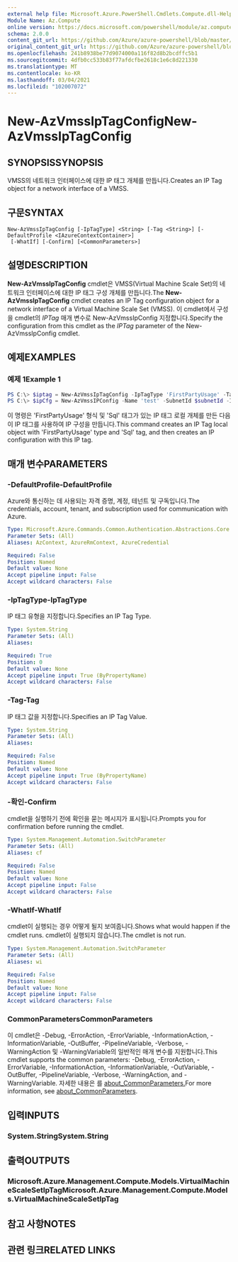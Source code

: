 ```yaml
---
external help file: Microsoft.Azure.PowerShell.Cmdlets.Compute.dll-Help.xml
Module Name: Az.Compute
online version: https://docs.microsoft.com/powershell/module/az.compute/new-azvmssiptagconfig
schema: 2.0.0
content_git_url: https://github.com/Azure/azure-powershell/blob/master/src/Compute/Compute/help/New-AzVmssIpTagConfig.md
original_content_git_url: https://github.com/Azure/azure-powershell/blob/master/src/Compute/Compute/help/New-AzVmssIpTagConfig.md
ms.openlocfilehash: 241b8938be77d9074000a116f82d8b2bcdffc5b1
ms.sourcegitcommit: 4dfb0cc533b83f77afdcfbe2618c1e6c8d221330
ms.translationtype: MT
ms.contentlocale: ko-KR
ms.lasthandoff: 03/04/2021
ms.locfileid: "102007072"
---
```

# <span data-ttu-id="6dfac-101">New-AzVmssIpTagConfig</span><span class="sxs-lookup"><span data-stu-id="6dfac-101">New-AzVmssIpTagConfig</span></span>

## <span data-ttu-id="6dfac-102">SYNOPSIS</span><span class="sxs-lookup"><span data-stu-id="6dfac-102">SYNOPSIS</span></span>
<span data-ttu-id="6dfac-103">VMSS의 네트워크 인터페이스에 대한 IP 태그 개체를 만듭니다.</span><span class="sxs-lookup"><span data-stu-id="6dfac-103">Creates an IP Tag object for a network interface of a VMSS.</span></span>

## <span data-ttu-id="6dfac-104">구문</span><span class="sxs-lookup"><span data-stu-id="6dfac-104">SYNTAX</span></span>

```
New-AzVmssIpTagConfig [-IpTagType] <String> [-Tag <String>] [-DefaultProfile <IAzureContextContainer>]
 [-WhatIf] [-Confirm] [<CommonParameters>]
```

## <span data-ttu-id="6dfac-105">설명</span><span class="sxs-lookup"><span data-stu-id="6dfac-105">DESCRIPTION</span></span>
<span data-ttu-id="6dfac-106">**New-AzVmssIpTagConfig** cmdlet은 VMSS(Virtual Machine Scale Set)의 네트워크 인터페이스에 대한 IP 태그 구성 개체를 만듭니다.</span><span class="sxs-lookup"><span data-stu-id="6dfac-106">The **New-AzVmssIpTagConfig** cmdlet creates an IP Tag configuration object for a network interface of a Virtual Machine Scale Set (VMSS).</span></span>
<span data-ttu-id="6dfac-107">이 cmdlet에서 구성을 cmdlet의 *IPTag* 매개 변수로 New-AzVmssIpConfig 지정합니다.</span><span class="sxs-lookup"><span data-stu-id="6dfac-107">Specify the configuration from this cmdlet as the *IPTag* parameter of the New-AzVmssIpConfig cmdlet.</span></span>

## <span data-ttu-id="6dfac-108">예제</span><span class="sxs-lookup"><span data-stu-id="6dfac-108">EXAMPLES</span></span>

### <span data-ttu-id="6dfac-109">예제 1</span><span class="sxs-lookup"><span data-stu-id="6dfac-109">Example 1</span></span>
```powershell
PS C:\> $iptag = New-AzVmssIpTagConfig -IpTagType 'FirstPartyUsage' -Tag 'Sql'
PS C:\> $ipCfg = New-AzVmssIPConfig -Name 'test' -SubnetId $subnetId -IpTag $ipTag;
```

<span data-ttu-id="6dfac-110">이 명령은 'FirstPartyUsage' 형식 및 'Sql' 태그가 있는 IP 태그 로컬 개체를 만든 다음 이 IP 태그를 사용하여 IP 구성을 만듭니다.</span><span class="sxs-lookup"><span data-stu-id="6dfac-110">This command creates an IP Tag local object with 'FirstPartyUsage' type and 'Sql' tag, and then creates an IP configuration with this IP tag.</span></span>

## <span data-ttu-id="6dfac-111">매개 변수</span><span class="sxs-lookup"><span data-stu-id="6dfac-111">PARAMETERS</span></span>

### <span data-ttu-id="6dfac-112">-DefaultProfile</span><span class="sxs-lookup"><span data-stu-id="6dfac-112">-DefaultProfile</span></span>
<span data-ttu-id="6dfac-113">Azure와 통신하는 데 사용되는 자격 증명, 계정, 테넌트 및 구독입니다.</span><span class="sxs-lookup"><span data-stu-id="6dfac-113">The credentials, account, tenant, and subscription used for communication with Azure.</span></span>

```yaml
Type: Microsoft.Azure.Commands.Common.Authentication.Abstractions.Core.IAzureContextContainer
Parameter Sets: (All)
Aliases: AzContext, AzureRmContext, AzureCredential

Required: False
Position: Named
Default value: None
Accept pipeline input: False
Accept wildcard characters: False
```

### <span data-ttu-id="6dfac-114">-IpTagType</span><span class="sxs-lookup"><span data-stu-id="6dfac-114">-IpTagType</span></span>
<span data-ttu-id="6dfac-115">IP 태그 유형을 지정합니다.</span><span class="sxs-lookup"><span data-stu-id="6dfac-115">Specifies an IP Tag Type.</span></span>

```yaml
Type: System.String
Parameter Sets: (All)
Aliases:

Required: True
Position: 0
Default value: None
Accept pipeline input: True (ByPropertyName)
Accept wildcard characters: False
```

### <span data-ttu-id="6dfac-116">-Tag</span><span class="sxs-lookup"><span data-stu-id="6dfac-116">-Tag</span></span>
<span data-ttu-id="6dfac-117">IP 태그 값을 지정합니다.</span><span class="sxs-lookup"><span data-stu-id="6dfac-117">Specifies an IP Tag Value.</span></span>

```yaml
Type: System.String
Parameter Sets: (All)
Aliases:

Required: False
Position: Named
Default value: None
Accept pipeline input: True (ByPropertyName)
Accept wildcard characters: False
```

### <span data-ttu-id="6dfac-118">-확인</span><span class="sxs-lookup"><span data-stu-id="6dfac-118">-Confirm</span></span>
<span data-ttu-id="6dfac-119">cmdlet을 실행하기 전에 확인을 묻는 메시지가 표시됩니다.</span><span class="sxs-lookup"><span data-stu-id="6dfac-119">Prompts you for confirmation before running the cmdlet.</span></span>

```yaml
Type: System.Management.Automation.SwitchParameter
Parameter Sets: (All)
Aliases: cf

Required: False
Position: Named
Default value: None
Accept pipeline input: False
Accept wildcard characters: False
```

### <span data-ttu-id="6dfac-120">-WhatIf</span><span class="sxs-lookup"><span data-stu-id="6dfac-120">-WhatIf</span></span>
<span data-ttu-id="6dfac-121">cmdlet이 실행되는 경우 어떻게 될지 보여줍니다.</span><span class="sxs-lookup"><span data-stu-id="6dfac-121">Shows what would happen if the cmdlet runs.</span></span> <span data-ttu-id="6dfac-122">cmdlet이 실행되지 않습니다.</span><span class="sxs-lookup"><span data-stu-id="6dfac-122">The cmdlet is not run.</span></span>

```yaml
Type: System.Management.Automation.SwitchParameter
Parameter Sets: (All)
Aliases: wi

Required: False
Position: Named
Default value: None
Accept pipeline input: False
Accept wildcard characters: False
```

### <span data-ttu-id="6dfac-123">CommonParameters</span><span class="sxs-lookup"><span data-stu-id="6dfac-123">CommonParameters</span></span>
<span data-ttu-id="6dfac-124">이 cmdlet은 -Debug, -ErrorAction, -ErrorVariable, -InformationAction, -InformationVariable, -OutBuffer, -PipelineVariable, -Verbose, -WarningAction 및 -WarningVariable의 일반적인 매개 변수를 지원합니다.</span><span class="sxs-lookup"><span data-stu-id="6dfac-124">This cmdlet supports the common parameters: -Debug, -ErrorAction, -ErrorVariable, -InformationAction, -InformationVariable, -OutVariable, -OutBuffer, -PipelineVariable, -Verbose, -WarningAction, and -WarningVariable.</span></span> <span data-ttu-id="6dfac-125">자세한 내용은 를 [about_CommonParameters.](http://go.microsoft.com/fwlink/?LinkID=113216)</span><span class="sxs-lookup"><span data-stu-id="6dfac-125">For more information, see [about_CommonParameters](http://go.microsoft.com/fwlink/?LinkID=113216).</span></span>

## <span data-ttu-id="6dfac-126">입력</span><span class="sxs-lookup"><span data-stu-id="6dfac-126">INPUTS</span></span>

### <span data-ttu-id="6dfac-127">System.String</span><span class="sxs-lookup"><span data-stu-id="6dfac-127">System.String</span></span>

## <span data-ttu-id="6dfac-128">출력</span><span class="sxs-lookup"><span data-stu-id="6dfac-128">OUTPUTS</span></span>

### <span data-ttu-id="6dfac-129">Microsoft.Azure.Management.Compute.Models.VirtualMachineScaleSetIpTag</span><span class="sxs-lookup"><span data-stu-id="6dfac-129">Microsoft.Azure.Management.Compute.Models.VirtualMachineScaleSetIpTag</span></span>

## <span data-ttu-id="6dfac-130">참고 사항</span><span class="sxs-lookup"><span data-stu-id="6dfac-130">NOTES</span></span>

## <span data-ttu-id="6dfac-131">관련 링크</span><span class="sxs-lookup"><span data-stu-id="6dfac-131">RELATED LINKS</span></span>
